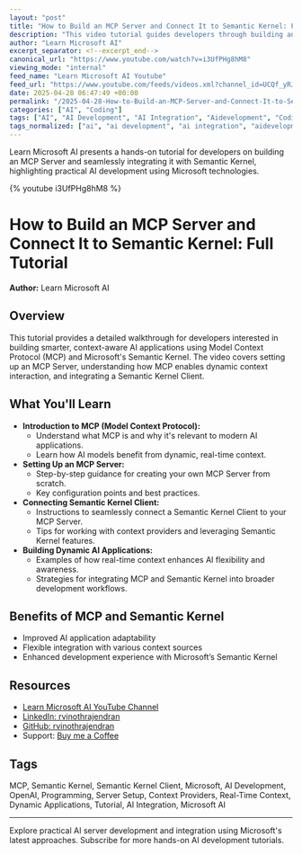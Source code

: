 ```yaml
---
layout: "post"
title: "How to Build an MCP Server and Connect It to Semantic Kernel: Full Tutorial"
description: "This video tutorial guides developers through building an MCP (Model Context Protocol) Server from scratch and connecting it to a Semantic Kernel Client. Viewers learn core concepts of MCP, practical steps for server setup, and integration techniques to leverage real-time context for AI applications using Microsoft's Semantic Kernel platform."
author: "Learn Microsoft AI"
excerpt_separator: <!--excerpt_end-->
canonical_url: "https://www.youtube.com/watch?v=i3UfPHg8hM8"
viewing_mode: "internal"
feed_name: "Learn Microsoft AI Youtube"
feed_url: "https://www.youtube.com/feeds/videos.xml?channel_id=UCQf_yRJpsfyEiWWpt1MZ6vA"
date: 2025-04-28 06:47:49 +00:00
permalink: "/2025-04-28-How-to-Build-an-MCP-Server-and-Connect-It-to-Semantic-Kernel-Full-Tutorial.html"
categories: ["AI", "Coding"]
tags: ["AI", "AI Development", "AI Integration", "Aidevelopment", "Coding", "Context Providers", "Dynamic Applications", "MCP", "MCPServer", "Microsoft", "Microsoft AI", "OpenAI", "Programming", "Real Time Context", "Semantic Kernel", "Semantic Kernel Client", "SemanticKernelClient", "Server Setup", "Tutorial", "Videos"]
tags_normalized: ["ai", "ai development", "ai integration", "aidevelopment", "coding", "context providers", "dynamic applications", "mcp", "mcpserver", "microsoft", "microsoft ai", "openai", "programming", "real time context", "semantic kernel", "semantic kernel client", "semantickernelclient", "server setup", "tutorial", "videos"]
---
```


Learn Microsoft AI presents a hands-on tutorial for developers on building an MCP Server and seamlessly integrating it with Semantic Kernel, highlighting practical AI development using Microsoft technologies.<!--excerpt_end-->

{% youtube i3UfPHg8hM8 %}

# How to Build an MCP Server and Connect It to Semantic Kernel: Full Tutorial

**Author:** Learn Microsoft AI

## Overview

This tutorial provides a detailed walkthrough for developers interested in building smarter, context-aware AI applications using Model Context Protocol (MCP) and Microsoft's Semantic Kernel. The video covers setting up an MCP Server, understanding how MCP enables dynamic context interaction, and integrating a Semantic Kernel Client.

## What You'll Learn

- **Introduction to MCP (Model Context Protocol):**
  - Understand what MCP is and why it's relevant to modern AI applications.
  - Learn how AI models benefit from dynamic, real-time context.
- **Setting Up an MCP Server:**
  - Step-by-step guidance for creating your own MCP Server from scratch.
  - Key configuration points and best practices.
- **Connecting Semantic Kernel Client:**
  - Instructions to seamlessly connect a Semantic Kernel Client to your MCP Server.
  - Tips for working with context providers and leveraging Semantic Kernel features.
- **Building Dynamic AI Applications:**
  - Examples of how real-time context enhances AI flexibility and awareness.
  - Strategies for integrating MCP and Semantic Kernel into broader development workflows.

## Benefits of MCP and Semantic Kernel

- Improved AI application adaptability
- Flexible integration with various context sources
- Enhanced development experience with Microsoft’s Semantic Kernel

## Resources

- [Learn Microsoft AI YouTube Channel](https://www.youtube.com/channel/UCQf_yRJpsfyEiWWpt1MZ6vA/join)
- [LinkedIn: rvinothrajendran](https://www.linkedin.com/in/rvinothrajendran/)
- [GitHub: rvinothrajendran](https://github.com/rvinothrajendran)
- Support: [Buy me a Coffee](https://buymeacoffee.com/vinothrajendran)

## Tags

MCP, Semantic Kernel, Semantic Kernel Client, Microsoft, AI Development, OpenAI, Programming, Server Setup, Context Providers, Real-Time Context, Dynamic Applications, Tutorial, AI Integration, Microsoft AI

---
Explore practical AI server development and integration using Microsoft's latest approaches. Subscribe for more hands-on AI development tutorials.

